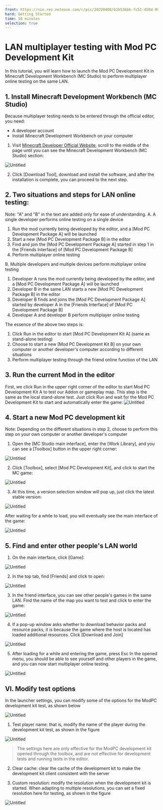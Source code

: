 ```yaml
--- 
front: https://nie.res.netease.com/r/pic/20220408/b1b536bb-fc51-450d-99d9-648585f79bb9.png 
hard: Getting Started 
time: 10 minutes 
selection: true 
--- 
```

# LAN multiplayer testing with Mod PC Development Kit 

In this tutorial, you will learn how to launch the Mod PC Development Kit in Minecraft Development Workbench (MC Studio) to perform multiplayer online testing on the same LAN. 

## 1. Install Minecraft Development Workbench (MC Studio) 

Because multiplayer testing needs to be entered through the official editor, you need: 

- A developer account 
- Install Minecraft Development Workbench on your computer 

1. Visit [Minecraft Developer Official Website](https://mc.163.com/dev/index.html), scroll to the middle of the page until you can see the Minecraft Development Workbench (MC Studio) section: 

![Untitled](./images/Untitled.png) 

2. Click [Download Tool], download and install the software, and after the installation is complete, you can proceed to the next step. 


## 2. Two situations and steps for LAN online testing: 
Note: "A" and "B" in the text are added only for ease of understanding. 
A. A single developer performs online testing on a single device 
1. Run the mod currently being developed by the editor, and a [Mod PC Development Package A] will be launched 
2. Start a new [Mod PC Development Package B] in the editor 
3. Find and join the [Mod PC Development Package A] started in step 1 in the [Friends Interface] of [Mod PC Development Package B] 
4. Perform multiplayer online testing 

B. Multiple developers and multiple devices perform multiplayer online testing 
1. Developer A runs the mod currently being developed by the editor, and a [Mod PC Development Package A] will be launched 
2. Developer B in the same LAN starts a new [Mod PC Development Package B] in the editor 
3. Developer B finds and joins the [Mod PC Development Package A] started by developer A in the [Friends Interface] of [Mod PC Development Package B] 
4. Developer A and developer B perform multiplayer online testing 

The essence of the above two steps is: 

1. Click Run in the editor to start [Mod PC Development Kit A] (same as stand-alone testing) 
2. Choose to start a new [Mod PC Development Kit B] on your own computer or another developer's computer according to different situations 
3. Perform multiplayer testing through the friend online function of the LAN 
## 3. Run the current Mod in the editor 
First, we click Run in the upper right corner of the editor to start Mod PC Development Kit A to test our Addon or gameplay map. This step is the same as the local stand-alone test. Just click Run and wait for the Mod PC Development Kit to start and automatically enter the game: 
![Untitled](./images/startgame.png) 



## 4. Start a new Mod PC development kit 
Note: Depending on the different situations in step 2, choose to perform this step on your own computer or another developer's computer 
1. Open the [MC Studio main interface], enter the [Work Library], and you can see a [Toolbox] button in the upper right corner: 

![Untitled](./images/Untitled1.png) 

2. Click [Toolbox], select [Mod PC Development Kit], and click to start the MC game: 

![Untitled](./images/Untitled2.png) 

3. At this time, a version selection window will pop up, just click the latest stable version: 

![Untitled](./images/chooseversion.png) 

After waiting for a while to load, you will eventually see the main interface of the game: 

![Untitled](./images/Untitled4.png) 

## 5. Find and enter other people's LAN world 

1. On the main interface, click [Game]: 

![Untitled](./images/Untitled5.png) 

2. In the top tab, find [Friends] and click to open: 

![Untitled](./images/Untitled6.png) 

3. In the friend interface, you can see other people's games in the same LAN. Find the name of the map you want to test and click to enter the game: 

![Untitled](./images/Untitled7.png) 

4. If a pop-up window asks whether to download behavior packs and resource packs, it is because the game where the host is located has loaded additional resources. Click [Download and Join] 

![Untitled](./images/Untitled8.png) 

5. After loading for a while and entering the game, press Esc In the opened menu, you should be able to see yourself and other players in the game, and you can now start multiplayer online testing. 

![Untitled](./images/Untitled9.png) 

## VI. Modify test options 
In the launcher settings, you can modify some of the options for the ModPC development kit test, as shown below 

![Untitled](./images/Untitled10.png) 

1. Test player name: that is, modify the name of the player during the development kit test, as shown in the figure 

![Untitled](./images/Untitled11.png) 

> The settings here are only effective for the ModPC development kit opened through the toolbox, and are not effective for development tests and running tests in the editor.

2. Clear cache: clear the cache of the development kit to make the development kit client consistent with the server

3. Custom resolution: modify the resolution when the development kit is started. When adapting to multiple resolutions, you can set a fixed resolution here for testing, as shown in the figure

![Untitled](./images/Untitled12.png)
